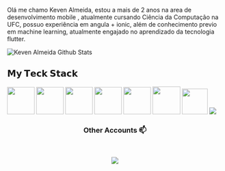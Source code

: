 Olá me chamo Keven Almeida, estou a mais de 2 anos na area de desenvolvimento mobile , 
atualmente cursando Ciência da Computação na UFC, possuo experiência em angula + ionic, além de conhecimento previo em machine learning,
atualmente engajado no aprendizado da tecnologia flutter.

![Keven Almeida Github Stats](https://github-readme-stats.vercel.app/api?username=keven-almeida&show_icons=true_color=fff&icon_color=79ff97&text_color=9f9f9f&bg_color=151515)

## 𝗠𝘆 𝗧𝗲𝗰𝗸 𝗦𝘁𝗮𝗰𝗸

<img height="64px" src="https://cdn.svgporn.com/logos/html-5.svg">
<img height="64px" src="https://cdn.svgporn.com/logos/css-3.svg">
<img height="64px" src="https://cdn.svgporn.com/logos/javascript.svg">
<img height="64px" src="https://cdn.svgporn.com/logos/git-icon.svg">
<img height="64px" src="https://cdn.svgporn.com/logos/visual-studio-code.svg">
<img height=65px src="https://img.icons8.com/color/2x/flutter.png"> 
<img height=60px src="https://img.icons8.com/color/2x/nodejs.png"> 
<img src="https://img.icons8.com/ios-filled/50/4a90e2/ionic.png"/>


<h3 align="center"> Other Accounts 📫 </h3>
<br />
<p align="center">
<a href="https://www.linkedin.com/in/keven-almeida-5a1433195"><img src="https://img.shields.io/badge/linkedin-%230077B5.svg?&style=for-the-badge&logo=linkedin&logoColor=white"/></a>

</p>



